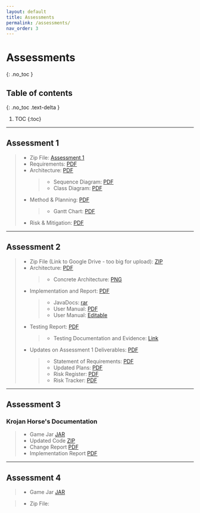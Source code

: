 ```yaml
---
layout: default
title: Assessments
permalink: /assessments/
nav_order: 3
---
```


# Assessments

{: .no_toc }

## Table of contents

{: .no_toc .text-delta }

1. TOC
   {:toc}

---

## Assessment 1

> - Zip File: [Assessment 1](/files/NPStudios.zip)
> - Requirements: [PDF](/files/Req1.pdf)
> - Architecture: [PDF](/files/Arch1.pdf)
>   > - Sequence Diagram: [PDF](/files/SEPR_Sequence_Diagram_1.pdf)
>   > - Class Diagram: [PDF](/files/SEPR_UML_CLass_Diagram_1.pdf)
> - Method & Planning: [PDF](/files/Plan1.pdf)
>   > - Gantt Chart: [PDF](/files/assessment2ganttchart.pdf)
> - Risk & Mitigation: [PDF](/files/Risk1.pdf)

---

## Assessment 2

> - Zip File (Link to Google Drive - too big for upload): [ZIP](https://drive.google.com/file/d/1H4JW_dwoqctEgOOuH97xNl6Nck0H5exh/view?usp=sharing)
> - Architecture: [PDF](/files/Arch2.pdf)
>   > - Concrete Architecture: [PNG](/files/concrete_arch.png)
> - Implementation and Report: [PDF](/files/Impl2.pdf)
>   > - JavaDocs: [rar](/files/JavaDoc.rar)
>   > - User Manual: [PDF](/files/User_Manual_PDF.pdf)
>   > - User Manual: [Editable](/files/User_Manual_Edit.docx)
> - Testing Report: [PDF](/files/Test2.pdf)
>   > - Testing Documentation and Evidence: [Link](/testing/)
> - Updates on Assessment 1 Deliverables: [PDF](/files/Updates2.pdf)
>   > - Statement of Requirements: [PDF](/files/Updated_Statement_of_Requirements.pdf)
>   > - Updated Plans: [PDF](/files/Updated_Plans.pdf)
>   > - Risk Register: [PDF](/files/Updated_Risk_Register.pdf)
>   > - Risk Tracker: [PDF](/files/Updated_Risk_Tracker.pdf)

---

## Assessment 3

### Krojan Horse's Documentation

> - Game Jar [JAR](/a3/kroy.jar)
> - Updated Code [ZIP](/a3/code.zip)
> - Change Report [PDF](/a3/Change3.pdf)
> - Implementation Report [PDF](/a3/Impl3.pdf)

---

## Assessment 4

> - Game Jar [JAR](/a4/game.jar)

> - Zip File:
